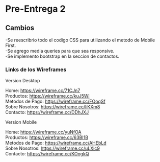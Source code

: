 # Pre-Entrega 2

## Cambios

-Se reescribrio todo el codigo CSS para utilizando el metodo de Mobile First. <br>
-Se agrego media queries para que sea responsive. <br>
-Se implemento bootstrap en la seccion de contactos. <br>

### Links de los Wireframes

Version Desktop

Home: https://wireframe.cc/71CJn7 <br>
Productos: https://wireframe.cc/kuJ5Wl <br>
Metodos de Pago: https://wireframe.cc/FOoqSf <br>
Sobre Nosotros: https://wireframe.cc/liKXm8 <br>
Contacto: https://wireframe.cc/DDhJXJ <br>

Version Mobile

Home: https://wireframe.cc/yuNfOA <br>
Productos: https://wireframe.cc/63BI1B <br>
Metodos de Pago: https://wireframe.cc/AHEbLd <br>
Sobre Nosotros: https://wireframe.cc/uLXic9 <br>
Contacto: https://wireframe.cc/KOngkQ <br>
